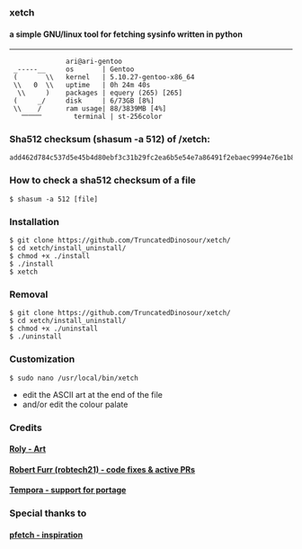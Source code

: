 ### xetch
#### a simple GNU/linux tool for fetching sysinfo written in python
***
```
              ari@ari-gentoo
 _-----__     os       | Gentoo
 (       \\   kernel   | 5.10.27-gentoo-x86_64
 \\   0  \\   uptime   | 0h 24m 40s
  \\     )    packages | equery (265) [265]
 (     _/     disk     | 6/73GB [8%]
 \\    /      ram usage| 88/3839MB [4%]
   ⎻⎻⎻        terminal | st-256color
```

### Sha512 checksum (shasum -a 512) of /xetch: 
```
add462d784c537d5e45b4d80ebf3c31b29fc2ea6b5e54e7a86491f2ebaec9994e76e1b8f240dd55f35edde4e6b8806ab24cf43a33aaeb74f8dc45a5f7e87d6c2
```

### How to check a sha512 checksum of a file
```shell
$ shasum -a 512 [file]
```

### Installation
```shell
$ git clone https://github.com/TruncatedDinosour/xetch/
$ cd xetch/install_uninstall/
$ chmod +x ./install
$ ./install
$ xetch
```

### Removal
```shell
$ git clone https://github.com/TruncatedDinosour/xetch/
$ cd xetch/install_uninstall/
$ chmod +x ./uninstall
$ ./uninstall
```

### Customization
```shell
$ sudo nano /usr/local/bin/xetch
```
- edit the ASCII art at the end of the file
- and/or edit the colour palate


### Credits
#### [Roly - Art](https://roly.neocities.org/)
#### [Robert Furr (robtech21) - code fixes & active PRs](https://github.com/robtech21/)
#### [Tempora - support for portage](https://github.com/tempora/)

### Special thanks to
#### [pfetch - inspiration](https://github.com/dylanaraps/pfetch/)
